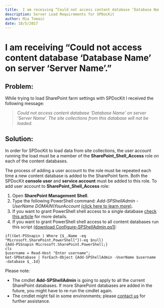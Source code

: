 ```yaml
---
title:  I am receiving “Could not access content database ‘Database Name’ on server ‘Server Name’.”
description: Server Load Requirements for SPDocKit
author: Mia Tomaić
date: 18/5/2017
---
```


# I am receiving “Could not access content database ‘Database Name’ on server ‘Server Name’.”

## Problem:
While  trying to load SharePoint farm settings with SPDocKit I received the following message:
> *Could not access content database ‘Database Name’ on server ‘Server Name’. The site collections from this database will not be loaded.*

## Solution:
In order for SPDocKit to load data from site collections, the user account running the load must be a member of the **SharePoint_Shell_Access** role on each of the content databases.

The process of adding a user account to the role must be repeated each time a new content database is added to the SharePoint farm. Both the SPDocKit **console user** and **service account** must be added to this role. To add user account to **SharePoint_Shell_Access** role:

1. Open **SharePoint Management Shell**.
2. Type the following PowerShell command: *Add-SPShellAdmin -UserName DOMAIN\YourAccount* [(click here to learn more)](https://technet.microsoft.com/en-us/library/ff607596.aspx).
3. If you want to grant PowerShell shell access to a single database [check this article](https://technet.microsoft.com/en-us/library/ff607596.aspx) for more details.
4. If you want to grant PowerShell shell access to all content databases run this script
[(download Configure-SPShellAdmin.ps1)](https://www.spdockit.com/wp-content/uploads/2015/02/Configure-SPShellAdmin.zip):

```
if((Get-PSSnapin | Where {$_.Name -eq "Microsoft.SharePoint.PowerShell"})-eq $null)
{Add-PSSnapin Microsoft.SharePoint.PowerShell;}
cls
$username = Read-Host "Enter username";
Get-SPDatabase | ForEach-Object {Add-SPShellAdmin -UserName $username -database $_.Id}
```
Please note:

* The cmdlet **Add-SPShellAdmin** is going to apply to all the current SharePoint databases. If more SharePoint databases are added in the future, you might have to re-run the cmdlet again.
* The cmdlet might fail in some environments; please [contact us](https://www.spdockit.com/support/contact-us/) for further assistance.